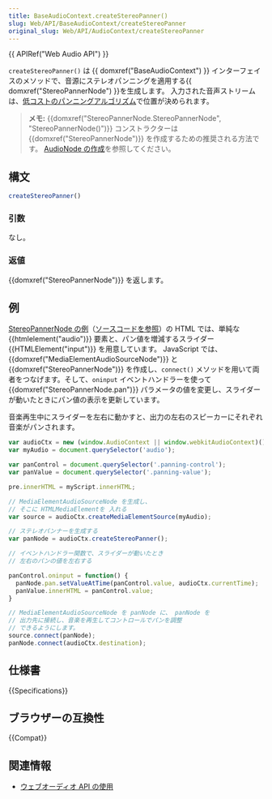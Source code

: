 ```yaml
---
title: BaseAudioContext.createStereoPanner()
slug: Web/API/BaseAudioContext/createStereoPanner
original_slug: Web/API/AudioContext/createStereoPanner
---
```


{{ APIRef("Web Audio API") }}

`createStereoPanner()` は {{ domxref("BaseAudioContext") }} インターフェイスのメソッドで、音源にステレオパンニングを適用する{{ domxref("StereoPannerNode") }}を生成します。
入力された音声ストリームは、[低コストのパンニングアルゴリズム](https://webaudio.github.io/web-audio-api/#stereopanner-algorithm)で位置が決められます。

> **メモ:** {{domxref("StereoPannerNode.StereoPannerNode", "StereoPannerNode()")}} コンストラクターは {{domxref("StereoPannerNode")}} を作成するための推奨される方法です。 [AudioNode の作成](/ja/docs/Web/API/AudioNode#creating_an_audionode)を参照してください。

## 構文

```js
createStereoPanner()
```

### 引数

なし。

### 返値

{{domxref("StereoPannerNode")}} を返します。

## 例

[StereoPannerNode の例](https://mdn.github.io/webaudio-examples/stereo-panner-node/)（[ソースコードを参照](https://github.com/mdn/webaudio-examples/tree/master/stereo-panner-node)）の HTML では、単純な {{htmlelement("audio")}} 要素と、パン値を増減するスライダー {{HTMLElement("input")}} を用意しています。 JavaScript では、{{domxref("MediaElementAudioSourceNode")}} と {{domxref("StereoPannerNode")}} を作成し、`connect()` メソッドを用いて両者をつなげます。そして、`oninput` イベントハンドラーを使って {{domxref("StereoPannerNode.pan")}} パラメータの値を変更し、スライダーが動いたときにパン値の表示を更新しています。

音楽再生中にスライダーを左右に動かすと、出力の左右のスピーカーにそれぞれ音楽がパンされます。

```js
var audioCtx = new (window.AudioContext || window.webkitAudioContext)();
var myAudio = document.querySelector('audio');

var panControl = document.querySelector('.panning-control');
var panValue = document.querySelector('.panning-value');

pre.innerHTML = myScript.innerHTML;

// MediaElementAudioSourceNode を生成し、
// そこに HTMLMediaElementを 入れる
var source = audioCtx.createMediaElementSource(myAudio);

// ステレオパンナーを生成する
var panNode = audioCtx.createStereoPanner();

// イベントハンドラー関数で、スライダーが動いたとき
// 左右のパンの値を左右する

panControl.oninput = function() {
  panNode.pan.setValueAtTime(panControl.value, audioCtx.currentTime);
  panValue.innerHTML = panControl.value;
}

// MediaElementAudioSourceNode を panNode に、 panNode を
// 出力先に接続し、音楽を再生してコントロールでパンを調整
// できるようにします。
source.connect(panNode);
panNode.connect(audioCtx.destination);
```

## 仕様書

{{Specifications}}

## ブラウザーの互換性

{{Compat}}

## 関連情報

- [ウェブオーディオ API の使用](/ja/docs/Web/API/Web_Audio_API/Using_Web_Audio_API)
